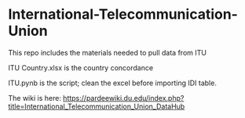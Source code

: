 # International-Telecommunication-Union

This repo includes the materials needed to pull data from ITU 

ITU Country.xlsx is the country concordance 

ITU.pynb is the script; clean the excel before importing IDI table. 

The wiki is here: https://pardeewiki.du.edu/index.php?title=International_Telecommunication_Union_DataHub 
